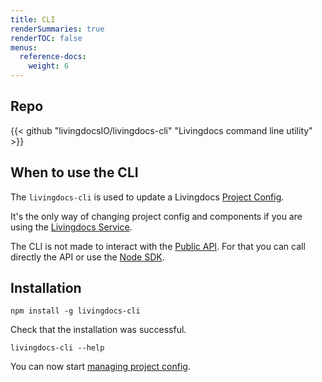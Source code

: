 ```yaml
---
title: CLI
renderSummaries: true
renderTOC: false
menus:
  reference-docs:
    weight: 6
---
```


## Repo

{{< github "livingdocsIO/livingdocs-cli" "Livingdocs command line utility" >}}

## When to use the CLI

The `livingdocs-cli` is used to update a Livingdocs [Project Config](.././project-config). 

It's the only way of changing project config and components if you are using the [Livingdocs Service](https://edit.livingdocs.io/).

The CLI is not made to interact with the [Public API](.././public-api). For that you can call directly the API or use the [Node SDK](.././sdk).

## Installation

``` 
npm install -g livingdocs-cli
```

Check that the installation was successful.
```
livingdocs-cli --help
```

You can now start [managing project config](./managing-project-configs).

